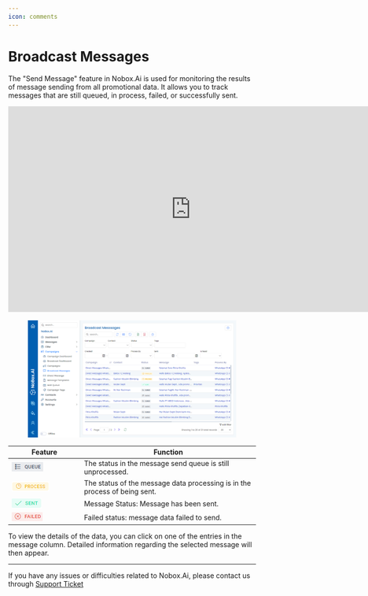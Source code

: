 ```yaml
---
icon: comments
---
```


# <i class="fa-regular fa-paper-plane"></i> Broadcast Messages

The "Send Message" feature in Nobox.Ai is used for monitoring the results of message sending from all promotional data. It allows you to track messages that are still queued, in process, failed, or successfully sent.

<iframe width="742" height="418" src="https://www.youtube.com/embed/EkWgwRnDC2E/" title="01. Instalasi NoBox Desktop" frameborder="0" allow="accelerometer; autoplay; clipboard-write; encrypted-media; gyroscope; picture-in-picture; web-share" referrerpolicy="strict-origin-when-cross-origin" allowfullscreen></iframe>

<figure><img src="../../.gitbook/assets/Broadcast Messages.png" alt=""><figcaption></figcaption></figure>

<table><thead><tr><th width="133.20001220703125">Feature</th><th>Function</th></tr></thead><tbody><tr><td><img src="../../.gitbook/assets/bc queue.png" alt=""></td><td>The status in the message send queue is still unprocessed.</td></tr><tr><td><img src="../../.gitbook/assets/process.png" alt=""></td><td>The status of the message data processing is in the process of being sent.</td></tr><tr><td><img src="../../.gitbook/assets/bc sent.png" alt=""></td><td> Message Status: Message has been sent.</td></tr><tr><td><img src="../../.gitbook/assets/bc failed.png" alt=""></td><td>Failed status: message data failed to send.</td></tr></tbody></table>

To view the details of the data, you can click on one of the entries in the message column. Detailed information regarding the selected message will then appear.

---

If you have any issues or difficulties related to Nobox.Ai, please contact us through [Support Ticket](https://crm.nobox.ai/clients/tickets)
